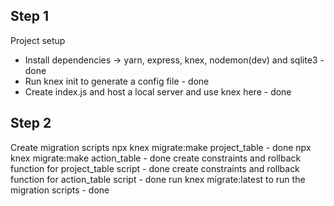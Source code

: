 ## Step 1
Project setup
- Install dependencies -> yarn, express, knex, nodemon(dev) and sqlite3 - done 
- Run knex init to generate a config file - done
- Create index.js and host a local server and use knex here - done

## Step 2
Create migration scripts 
npx knex migrate:make project_table - done
npx knex migrate:make action_table - done
create constraints and rollback function for project_table script - done
create constraints and rollback function for action_table script - done
run knex migrate:latest to run the migration scripts - done 